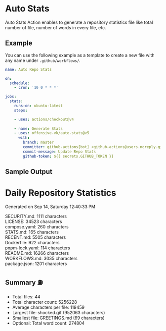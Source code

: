 # Auto Stats

Auto Stats Action enables to generate a repository statistics file like total number of file, number of words in every file, etc.

## Example

You can use the following example as a template to create a new file with any name under `.github/workflows/`.

```yaml
name: Auto Repo Stats

on: 
  schedule:
    - cron: '10 0 * * *'

jobs:
  stats:
    runs-on: ubuntu-latest
    steps:

    - uses: actions/checkout@v4
      
    - name: Generate Stats
    - uses: offensive-vk/auto-stats@v5
      with:
        branch: master
        committer: github-actions[bot] <github-actions@users.noreply.github.com>
        commit-message: Update Repo Stats
        github-token: ${{ secrets.GITHUB_TOKEN }}
```

## Sample Output

# Daily Repository Statistics

Generated on Sep 14, Saturday 12:40:33 PM  

SECURITY.md: 1111 characters  
LICENSE: 34523 characters  
compose.yaml: 260 characters  
STATS.md: 165 characters  
RECENT.md: 5505 characters  
Dockerfile: 922 characters  
pnpm-lock.yaml: 114 characters  
README.md: 16266 characters  
WORKFLOWS.md: 3035 characters  
package.json: 1201 characters  

## Summary ⛽  

- Total files: 44  
- Total character count: 5256228  
- Average characters per file: 119459  
- Largest file: shocked.gif (952063 characters)  
- Smallest file: GREETINGS.md (69 characters)  
- Optional: Total word count: 274804  
